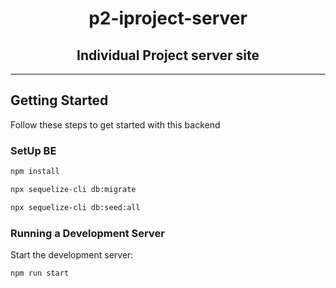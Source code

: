 <div align="Center">
<h1> p2-iproject-server</h1>
<h2> Individual Project server site </h2>
</div>

---

## Getting Started

Follow these steps to get started with this backend

### SetUp BE
```bash
npm install
``` 
```bash
npx sequelize-cli db:migrate
``` 
```bash
npx sequelize-cli db:seed:all
``` 

### Running a Development Server

Start the development server:

```bash
npm run start
``` 
